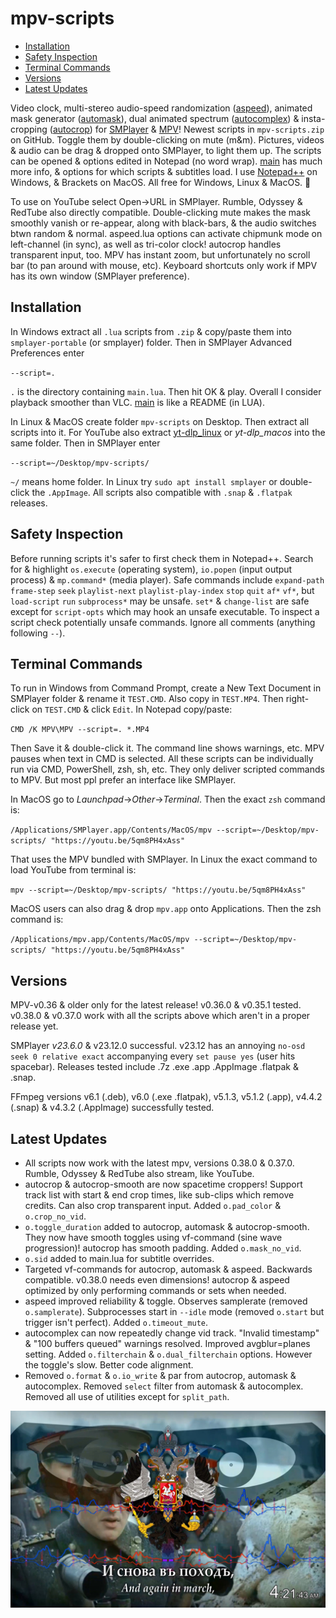 # mpv-scripts
- [Installation](#installation)
- [Safety Inspection](#safety-inspection)
- [Terminal Commands](#terminal-commands)
- [Versions](#versions)
- [Latest Updates](#latest-updates)

Video clock, multi-stereo audio-speed randomization ([aspeed](aspeed.lua)), animated mask generator ([automask](automask.lua)), dual animated spectrum ([autocomplex](autocomplex.lua)) & insta-cropping ([autocrop](autocrop.lua)) for [SMPlayer](https://smplayer.info) & [MPV](https://mpv.io)! Newest scripts in `mpv-scripts.zip` on GitHub. Toggle them by double-clicking on mute (m&m). Pictures, videos & audio can be drag & dropped onto SMPlayer, to light them up. The scripts can be opened & options edited in Notepad (no word wrap). [main](main.lua) has much more info, & options for which scripts & subtitles load. I use [Notepad++](https://notepad-plus-plus.org/downloads/) on Windows, & Brackets on MacOS. All free for Windows, Linux & MacOS. 🙂

To use on YouTube select Open→URL in SMPlayer. Rumble, Odyssey & RedTube also directly compatible. Double-clicking mute makes the mask smoothly vanish or re-appear, along with black-bars, & the audio switches btwn random & normal. aspeed.lua options can activate chipmunk mode on left-channel (in sync), as well as tri-color clock! autocrop handles transparent input, too. MPV has instant zoom, but unfortunately no scroll bar (to pan around with mouse, etc). Keyboard shortcuts only work if MPV has its own window (SMPlayer preference).

## Installation
In Windows extract all `.lua` scripts from `.zip` & copy/paste them into `smplayer-portable` (or smplayer) folder. Then in SMPlayer Advanced Preferences enter 

`--script=.`

`.` is the directory containing `main.lua`. Then hit OK & play. Overall I consider playback smoother than VLC. [main](main.lua) is like a README (in LUA). 

In Linux & MacOS create folder `mpv-scripts` on Desktop. Then extract all scripts into it. For YouTube also extract [yt-dlp_linux](https://github.com/yt-dlp/yt-dlp/releases) or *yt-dlp_macos* into the same folder. Then in SMPlayer enter

`--script=~/Desktop/mpv-scripts/`

`~/` means home folder. In Linux try `sudo apt install smplayer` or double-click the `.AppImage`. All scripts also compatible with `.snap` & `.flatpak` releases. 

## Safety Inspection
Before running scripts it's safer to first check them in Notepad++. Search for & highlight `os.execute` (operating system), `io.popen` (input output process) & `mp.command*` (media player). Safe commands include `expand-path` `frame-step` `seek` `playlist-next` `playlist-play-index` `stop` `quit` `af*` `vf*`, but `load-script` `run` `subprocess*` may be unsafe. `set*` & `change-list` are safe except for `script-opts` which may hook an unsafe executable. To inspect a script check potentially unsafe commands. Ignore all comments (anything following `--`). 

## Terminal Commands
To run in Windows from Command Prompt, create a New Text Document in SMPlayer folder & rename it `TEST.CMD`. Also copy in `TEST.MP4`. Then right-click on `TEST.CMD` & click `Edit`. In Notepad copy/paste:

`CMD /K MPV\MPV --script=. *.MP4`

Then Save it & double-click it. The command line shows warnings, etc. MPV pauses when text in CMD is selected. All these scripts can be individually run via CMD, PowerShell, zsh, sh, etc. They only deliver scripted commands to MPV. But most ppl prefer an interface like SMPlayer.

In MacOS go to *Launchpad*→*Other*→*Terminal*. Then the exact `zsh` command is:

`/Applications/SMPlayer.app/Contents/MacOS/mpv --script=~/Desktop/mpv-scripts/ "https://youtu.be/5qm8PH4xAss"`

That uses the MPV bundled with SMPlayer. In Linux the exact command to load YouTube from terminal is:

`mpv --script=~/Desktop/mpv-scripts/ "https://youtu.be/5qm8PH4xAss"`

MacOS users can also drag & drop `mpv.app` onto Applications. Then the zsh command is:

`/Applications/mpv.app/Contents/MacOS/mpv --script=~/Desktop/mpv-scripts/ "https://youtu.be/5qm8PH4xAss"` 

## Versions

MPV-v0.36 & older only for the latest release! v0.36.0 & v0.35.1 tested. v0.38.0 & v0.37.0 work with all the scripts above which aren't in a proper release yet.

SMPlayer *v23.6.0* & v23.12.0 successful. v23.12 has an annoying `no-osd seek 0 relative exact` accompanying every `set pause yes` (user hits spacebar). Releases tested include .7z .exe .app .AppImage .flatpak & .snap.

FFmpeg versions v6.1 (.deb), v6.0 (.exe .flatpak), v5.1.3, v5.1.2 (.app), v4.4.2 (.snap) & v4.3.2 (.AppImage) successfully tested.

## Latest Updates
- All scripts now work with the latest mpv, versions 0.38.0 & 0.37.0.  Rumble, Odyssey & RedTube also stream, like YouTube.
- autocrop & autocrop-smooth are now spacetime croppers! Support track list with start & end crop times, like sub-clips which remove credits.  Can also crop transparent input.  Added `o.pad_color` & `o.crop_no_vid`. 
- `o.toggle_duration` added to autocrop, automask & autocrop-smooth. They now have smooth toggles using vf-command (sine wave progression)! autocrop has smooth padding. Added `o.mask_no_vid`. 
- `o.sid` added to main.lua for subtitle overrides. 
- Targeted vf-commands for autocrop, automask & aspeed. Backwards compatible. v0.38.0 needs even dimensions! autocrop & aspeed optimized by only performing commands or sets when needed. 
- aspeed improved reliability & toggle. Observes samplerate (removed `o.samplerate`). Subprocesses start in `--idle` mode (removed `o.start` but trigger isn't perfect). Added `o.timeout_mute`. 
- autocomplex can now repeatedly change vid track. "Invalid timestamp" & "100 buffers queued" warnings resolved. Improved avgblur=planes setting. Added `o.filterchain` & `o.dual_filterchain` options. However the toggle's slow. Better code alignment. 
- Removed `o.format` & `o.io_write` & par from autocrop, automask & autocomplex. Removed `select` filter from automask & autocomplex. Removed all use of utilities except for `split_path`. 

![alt text](https://github.com/TinosNitso/mpv-scripts/blob/main/SCREENSHOT.JPG)
